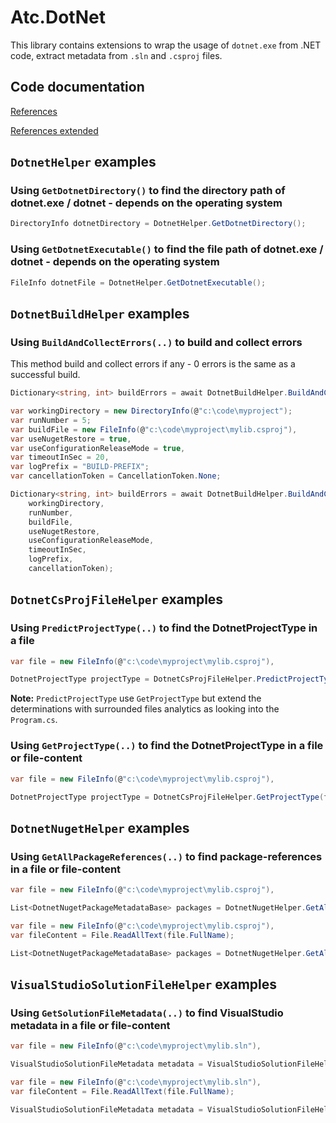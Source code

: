 # Atc.DotNet

This library contains extensions to wrap the usage of `dotnet.exe` from .NET code, extract metadata from `.sln` and `.csproj` files.

## Code documentation

[References](https://github.com/atc-net/atc/blob/main/docs/CodeDoc/Atc.DotNet/Index.md)

[References extended](https://github.com/atc-net/atc/blob/main/docs/CodeDoc/Atc.DotNet/IndexExtended.md)

## `DotnetHelper` examples

### Using `GetDotnetDirectory()` to find the directory path of dotnet.exe / dotnet - depends on the operating system

```csharp
DirectoryInfo dotnetDirectory = DotnetHelper.GetDotnetDirectory();
```

### Using `GetDotnetExecutable()` to find the file path of dotnet.exe / dotnet - depends on the operating system

```csharp
FileInfo dotnetFile = DotnetHelper.GetDotnetExecutable();
```

## `DotnetBuildHelper` examples

### Using `BuildAndCollectErrors(..)` to build and collect errors

This method build and collect errors if any - 0 errors is the same as a successful build.

```csharp
Dictionary<string, int> buildErrors = await DotnetBuildHelper.BuildAndCollectErrors(workingDirectory);
```

```csharp
var workingDirectory = new DirectoryInfo(@"c:\code\myproject");
var runNumber = 5;
var buildFile = new FileInfo(@"c:\code\myproject\mylib.csproj"),
var useNugetRestore = true,
var useConfigurationReleaseMode = true,
var timeoutInSec = 20,
var logPrefix = "BUILD-PREFIX";
var cancellationToken = CancellationToken.None;

Dictionary<string, int> buildErrors = await DotnetBuildHelper.BuildAndCollectErrors(
    workingDirectory,
    runNumber,
    buildFile,
    useNugetRestore,
    useConfigurationReleaseMode,
    timeoutInSec,
    logPrefix,
    cancellationToken);
```

## `DotnetCsProjFileHelper` examples

### Using `PredictProjectType(..)` to find the DotnetProjectType in a file

```csharp
var file = new FileInfo(@"c:\code\myproject\mylib.csproj"),

DotnetProjectType projectType = DotnetCsProjFileHelper.PredictProjectType(file);
```

**Note:** `PredictProjectType` use `GetProjectType` but extend the determinations with surrounded files analytics as looking into the `Program.cs`.

### Using `GetProjectType(..)` to find the DotnetProjectType in a file or file-content

```csharp
var file = new FileInfo(@"c:\code\myproject\mylib.csproj"),

DotnetProjectType projectType = DotnetCsProjFileHelper.GetProjectType(file);
```

## `DotnetNugetHelper` examples

### Using `GetAllPackageReferences(..)` to find package-references in a file or file-content

```csharp
var file = new FileInfo(@"c:\code\myproject\mylib.csproj"),

List<DotnetNugetPackageMetadataBase> packages = DotnetNugetHelper.GetAllPackageReferences(file);
```

```csharp
var file = new FileInfo(@"c:\code\myproject\mylib.csproj"),
var fileContent = File.ReadAllText(file.FullName);

List<DotnetNugetPackageMetadataBase> packages = DotnetNugetHelper.GetAllPackageReferences(fileContent);
```

## `VisualStudioSolutionFileHelper` examples

### Using `GetSolutionFileMetadata(..)` to find VisualStudio metadata in a file or file-content

```csharp
var file = new FileInfo(@"c:\code\myproject\mylib.sln"),

VisualStudioSolutionFileMetadata metadata = VisualStudioSolutionFileHelper.GetSolutionFileMetadata(file);
```

```csharp
var file = new FileInfo(@"c:\code\myproject\mylib.sln"),
var fileContent = File.ReadAllText(file.FullName);

VisualStudioSolutionFileMetadata metadata = VisualStudioSolutionFileHelper.GetSolutionFileMetadata(file);
```
